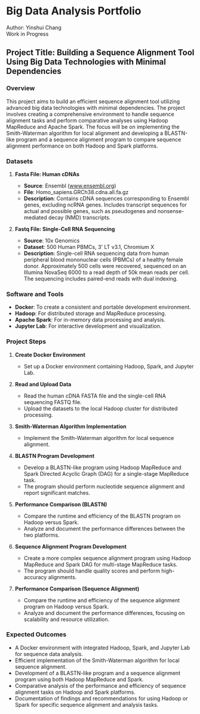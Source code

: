 # Big Data Analysis Portfolio
Author: Yinshui Chang  
Work in Progress
## Project Title: Building a Sequence Alignment Tool Using Big Data Technologies with Minimal Dependencies

### Overview
This project aims to build an efficient sequence alignment tool utilizing advanced big data technologies with minimal dependencies. The project involves creating a comprehensive environment to handle sequence alignment tasks and perform comparative analyses using Hadoop MapReduce and Apache Spark. The focus will be on implementing the Smith-Waterman algorithm for local alignment and developing a BLASTN-like program and a sequence alignment program to compare sequence alignment performance on both Hadoop and Spark platforms.

### Datasets

1. **Fasta File: Human cDNAs**
   - **Source**: Ensembl (www.ensembl.org)
   - **File**: Homo_sapiens.GRCh38.cdna.all.fa.gz
   - **Description**: Contains cDNA sequences corresponding to Ensembl genes, excluding ncRNA genes. Includes transcript sequences for actual and possible genes, such as pseudogenes and nonsense-mediated decay (NMD) transcripts.

2. **Fastq File: Single-Cell RNA Sequencing**
   - **Source**: 10x Genomics
   - **Dataset**: 500 Human PBMCs, 3' LT v3.1, Chromium X
   - **Description**: Single-cell RNA sequencing data from human peripheral blood mononuclear cells (PBMCs) of a healthy female donor. Approximately 500 cells were recovered, sequenced on an Illumina NovaSeq 6000 to a read depth of 50k mean reads per cell. The sequencing includes paired-end reads with dual indexing.

### Software and Tools
- **Docker**: To create a consistent and portable development environment.
- **Hadoop**: For distributed storage and MapReduce processing.
- **Apache Spark**: For in-memory data processing and analysis.
- **Jupyter Lab**: For interactive development and visualization.

### Project Steps

1. **Create Docker Environment**
   - Set up a Docker environment containing Hadoop, Spark, and Jupyter Lab.

2. **Read and Upload Data**
   - Read the human cDNA FASTA file and the single-cell RNA sequencing FASTQ file.
   - Upload the datasets to the local Hadoop cluster for distributed processing.

3. **Smith-Waterman Algorithm Implementation**
   - Implement the Smith-Waterman algorithm for local sequence alignment.

4. **BLASTN Program Development**
   - Develop a BLASTN-like program using Hadoop MapReduce and Spark Directed Acyclic Graph (DAG) for a single-stage MapReduce task.
   - The program should perform nucleotide sequence alignment and report significant matches.

5. **Performance Comparison (BLASTN)**
   - Compare the runtime and efficiency of the BLASTN program on Hadoop versus Spark.
   - Analyze and document the performance differences between the two platforms.

6. **Sequence Alignment Program Development**
   - Create a more complex sequence alignment program using Hadoop MapReduce and Spark DAG for multi-stage MapReduce tasks.
   - The program should handle quality scores and perform high-accuracy alignments.

7. **Performance Comparison (Sequence Alignment)**
   - Compare the runtime and efficiency of the sequence alignment program on Hadoop versus Spark.
   - Analyze and document the performance differences, focusing on scalability and resource utilization.

### Expected Outcomes
- A Docker environment with integrated Hadoop, Spark, and Jupyter Lab for sequence data analysis.
- Efficient implementation of the Smith-Waterman algorithm for local sequence alignment.
- Development of a BLASTN-like program and a sequence alignment program using both Hadoop MapReduce and Spark.
- Comparative analysis of the performance and efficiency of sequence alignment tasks on Hadoop and Spark platforms.
- Documentation of findings and recommendations for using Hadoop or Spark for specific sequence alignment and analysis tasks.

